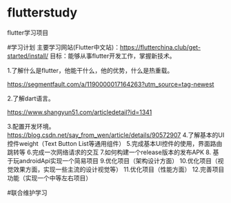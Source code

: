 # flutterstudy
flutter学习项目

#学习计划
主要学习网站(Flutter中文站)：https://flutterchina.club/get-started/install/
目标：能够从事flutter开发工作，掌握新技术。

 
1.了解什么是flutter，他能干什么，他的优势，什么是热重载。

https://segmentfault.com/a/1190000017164263?utm_source=tag-newest

2.了解dart语言。

https://www.shangyun51.com/articledetail?id=1341

3.配置开发环境。
https://blog.csdn.net/say_from_wen/article/details/90572907
4.了解基本的UI控件weight（Text Button List等通用组件）
5.完成基本UI控件的使用，界面路由跳转等
6.完成一次网络请求的交互
7.如何构建一个release版本的发布APK
8. 基于玩androidApi实现一个简易项目
9.优化项目（架构设计方面）
10.优化项目（视觉效果方面，实现一些主流的设计视觉等）
11.优化项目（性能方面）
12.完善项目功能（实现一个中等左右项目）

#联合维护学习

